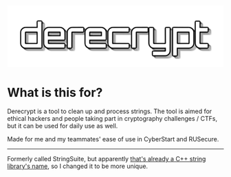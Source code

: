 ![Main Logo](/meta/logo-derecrypt.png)

# What is this for?

Derecrypt is a tool to clean up and process strings. The tool is aimed for ethical hackers and people taking part in cryptography challenges / CTFs, but it can be used for daily use as well.

Made for me and my teammates' ease of use in CyberStart and RUSecure.

---

Formerly called StringSuite, but apparently [that's already a C++ string library's name](https://github.com/Loara/StringSuite), so I changed it to be more unique.

